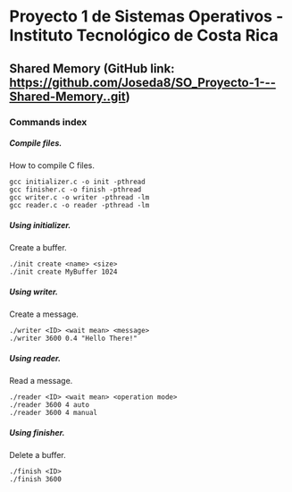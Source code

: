 # Proyecto 1 de Sistemas Operativos - Instituto Tecnológico de Costa Rica
## Shared Memory (GitHub link: https://github.com/Joseda8/SO_Proyecto-1---Shared-Memory..git)

### Commands index

##### Compile files.

How to compile C files.

```
gcc initializer.c -o init -pthread
gcc finisher.c -o finish -pthread
gcc writer.c -o writer -pthread -lm
gcc reader.c -o reader -pthread -lm
```

##### Using initializer.

Create a buffer.
```
./init create <name> <size>
./init create MyBuffer 1024
```

##### Using writer.

Create a message.
```
./writer <ID> <wait mean> <message>
./writer 3600 0.4 "Hello There!"
```

##### Using reader.

Read a message.
```
./reader <ID> <wait mean> <operation mode>
./reader 3600 4 auto
./reader 3600 4 manual
```

##### Using finisher.

Delete a buffer.
```
./finish <ID>
./finish 3600
```

